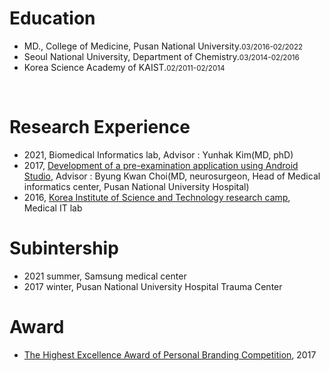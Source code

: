 # Education
- MD., College of Medicine, Pusan National University.<small>03/2016-02/2022</small>
- Seoul National University, Department of Chemistry.<small>03/2014-02/2016</small>
- Korea Science Academy of KAIST.<small>02/2011-02/2014</small>


<br/> 

# Research Experience
- 2021, Biomedical Informatics lab, Advisor : Yunhak Kim(MD, phD)
- 2017, [Development of a pre-examination application using Android Studio](https://drive.google.com/drive/folders/18wyAMPNMd-rziIREeDZeODM8eHlCBbYA?usp=share_link), Advisor : Byung Kwan Choi(MD, neurosurgeon, Head of Medical informatics center, Pusan National University Hospital) 
- 2016, [Korea Institute of Science and Technology research camp](https://drive.google.com/drive/folders/1JUk0RJM207t5isWvrRRrM1kfe0bWJ50z?usp=share_link), Medical IT lab

# Subintership
- 2021 summer, Samsung medical center
- 2017 winter, Pusan National University Hospital Trauma Center

# Award
- [The Highest Excellence Award of Personal Branding Competition](https://drive.google.com/drive/folders/1914eJB9MT7ga1YLJB5asLpC7opI9L2AS?usp=share_link), 2017
